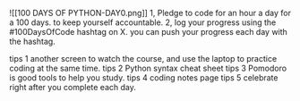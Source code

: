 ![[100 DAYS OF PYTHON-DAY0.png]]
1, Pledge to code for an hour a day for a 100 days. to keep yourself accountable.
2, log your progress using the #100DaysOfCode hashtag on X.
you can push your progress each day with the hashtag.

tips 1 another screen to watch the course, and use the laptop to practice coding at the same time.
tips 2 Python syntax cheat sheet
tips 3 Pomodoro is good tools to help you study.
tips 4 coding notes page
tips 5 celebrate right after you complete each day.

